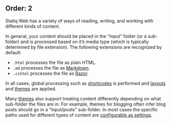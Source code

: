 ﻿Order: 2
---
Statiq Web has a variety of ways of reading, writing, and working with different kinds of content.

In general, your content should be placed in the “input” folder (or a sub-folder) and is processed based on it’s media type (which is typically determined by file extension). The following extensions are recognized by default:

- `.html` processes the file as plain HTML.
- `.md` processes the file as [Markdown](xref:markdown).
- `.cshtml` processes the file as [Razor](xref:razor).

In all cases, global processing such as [shortcodes](xref:web_shortcodes) is performed and [layouts](xref:templates#layouts) and [themes](xref:themes) are applied.

Many [themes](xref:themes) also support treating content differently depending on what sub-folder the files are in. For example, themes for blogging often infer blog posts should go in a “input/posts” sub-folder. In most cases the specific paths used for different types of content are [configurable as settings](xref:web_settings).